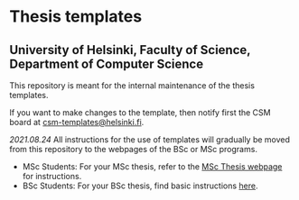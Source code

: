 #  Thesis templates
## University of Helsinki, Faculty of Science, Department of Computer Science

This repository is meant for the internal maintenance of the thesis templates.

If you want to make changes to the template, then notify first the CSM board at csm-templates@helsinki.fi.

*2021.08.24* All instructions for the use of templates will gradually be moved from this repository to the webpages of the BSc or MSc programs.

* MSc Students: For your MSc thesis, refer to the [MSc Thesis webpage](https://courses.helsinki.fi/en/csm11005/) for instructions.
* BSc Students: For your BSc thesis, find basic instructions [here](https://version.helsinki.fi/cs/thesis-template/-/blob/54c533026265da6847b56b25429174b3caf95a94/bsc-instructions.md).

